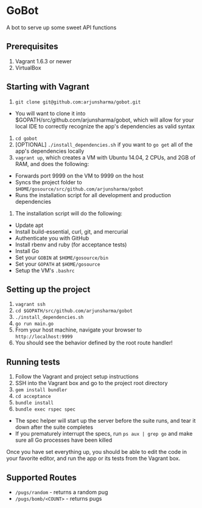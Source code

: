 # GoBot

A bot to serve up some sweet API functions

## Prerequisites

1. Vagrant 1.6.3 or newer
1. VirtualBox

## Starting with Vagrant

1. `git clone git@github.com:arjunsharma/gobot.git`
  * You will want to clone it into $GOPATH/src/github.com/arjunsharma/gobot, which will allow for your local IDE to correctly recognize the app's dependencies as valid syntax
1. `cd gobot`
1. [OPTIONAL] `./install_dependencies.sh` if you want to `go get` all of the app's dependencies locally
1. `vagrant up`, which creates a VM with Ubuntu 14.04, 2 CPUs, and 2GB of RAM, and does the following:
  * Forwards port 9999 on the VM to 9999 on the host
  * Syncs the project folder to `$HOME/gosource/src/github.com/arjunsharma/gobot`
  * Runs the installation script for all development and production dependencies
1. The installation script will do the following:
  * Update apt
  * Install build-essential, curl, git, and mercurial
  * Authenticate you with GitHub
  * Install rbenv and ruby (for acceptance tests)
  * Install Go
  * Set your `GOBIN` at `$HOME/gosource/bin`
  * Set your `GOPATH` at `$HOME/gosource`
  * Setup the VM's `.bashrc`

## Setting up the project

1. `vagrant ssh`
1. `cd $GOPATH/src/github.com/arjunsharma/gobot`
1. `./install_dependencies.sh`
1. `go run main.go`
1. From your host machine, navigate your browser to `http://localhost:9999`
1. You should see the behavior defined by the root route handler!

## Running tests

1. Follow the Vagrant and project setup instructions
1. SSH into the Vagrant box and go to the project root directory
1. `gem install bundler`
1. `cd acceptance`
1. `bundle install`
1. `bundle exec rspec spec`
  * The spec helper will start up the server before the suite runs, and tear it down after the suite completes
  * If you prematurely interrupt the specs, run `ps aux | grep go` and make sure all Go processes have been killed

Once you have set everything up, you should be able to edit the code in your favorite editor, and run the app or its tests from the Vagrant box.

## Supported Routes

* `/pugs/random` - returns a random pug
* `/pugs/bomb/<COUNT>` - returns <COUNT> pugs
